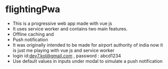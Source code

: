 # flightingPwa

+ This is a progressive web app made with vue js
+ It uses service worker and contains two main features.
+ Offline caching and
+ Push notification
+ It was originally intended to be made for airport authority of india now it is just me playing with vue js and service worker
+ login id:dey7.kol@gmail.com , password : abcd1234
+ Use default values in inputs under modal to simulate a push notification
